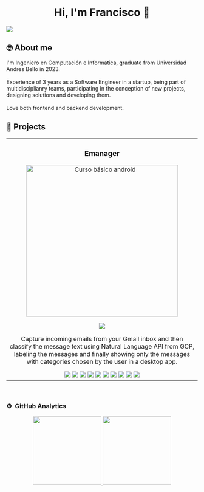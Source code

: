 <div align="center">
  <h1 align="center">Hi, I'm <strong>Francisco</strong> 👋</h1>
</div>
<img src="https://drive.google.com/uc?export=view&id=1CVm8U7gZcwzbOpoj1RCoVf4jVuKYPvgu">

## 🤓  About me

I'm Ingeniero en Computación e Informática, graduate from Universidad Andres Bello in 2023. <br><br>
Experience of 3 years as a Software Engineer in a startup, being part of multidisciplianry teams,
participating in the conception of new projects, designing solutions and developing them. <br><br>
Love both frontend and backend development.
<br>

## 📂  Projects 
<table>
  <tr>
    <td width="50%">
    <h3 align="center">Emanager</h3>
    <div align="center">
      <a href="https://github.com/fperezdev/emanager-backend" target="_blank"><img src="https://drive.google.com/uc?export=view&id=16gh78u1iGxKCxAKfwMk9MDG5r5ocVCmu" width="400" alt="Curso básico android"></a>
      <p>
      <a href="https://github.com/fperezdev/emanager-backend" target="_blank">
      <img src="https://img.shields.io/badge/CÓDIGO-ff9?style=for-the-badge&logo=github&logoColor=black">
      </a>
      </p>
      <p>Capture incoming emails from your Gmail inbox and then classify the message text using
        Natural Language API from GCP, labeling the messages and finally showing only the messages
        with categories chosen by the user in a desktop app.</p>
        <img src="https://img.shields.io/badge/Cloud%20SQL-gray?logo=googlecloud&logoColor=white">
        <img src="https://img.shields.io/badge/Redis-gray?logo=redis&logoColor=white">
        <img src="https://img.shields.io/badge/GKE-gray?logo=kubernetes&logoColor=white">
        <img src="https://img.shields.io/badge/Docker-gray?logo=docker&logoColor=white">
        <img src="https://img.shields.io/badge/Pub/Sub-gray?logo=googlepubsub&logoColor=white">
        <img src="https://img.shields.io/badge/Oauth2-gray?logo=keeweb&logoColor=white">
        <img src="https://img.shields.io/badge/NestJs-gray?logo=nestjs&logoColor=white">
        <img src="https://img.shields.io/badge/Prisma-gray?logo=prisma&logoColor=white">
        <img src="https://img.shields.io/badge/Electron-gray?logo=electron&logoColor=white">
        <img src="https://img.shields.io/badge/Typescript-gray?logo=typescript&logoColor=white">  
      </div>                                                                                      
    </td>     
  </tr>
</table>
<br>

### ⚙️ &nbsp;GitHub Analytics

<p align="center">
  <a href="https://github.com/fperezdev">
    <img height="180em" src="https://github-readme-stats-eight-theta.vercel.app/api?username=fperezdev&show_icons=true&theme=algolia&include_all_commits=true&count_private=true"/>
    <img height="180em" src="https://github-readme-stats-eight-theta.vercel.app/api/top-langs/?username=fperezdev&layout=compact&langs_count=8&theme=algolia"/>
  </a>
</p>
